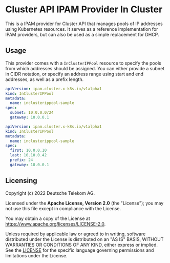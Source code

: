 # Cluster API IPAM Provider In Cluster

This is a IPAM provider for Cluster API that manages pools of IP addresses using Kubernetes resources. It serves as a reference implementation for IPAM providers, but can also be used as a simple replacement for DHCP.

## Usage

This provider comes with a `InClusterIPPool` resource to specify the pools from which addresses should be assigned. You can either provide a subnet in CIDR notation, or specify an address range using start and end addresses, as well as a prefix length.

```yaml
apiVersion: ipam.cluster.x-k8s.io/v1alpha1
kind: InClusterIPPool
metadata:
  name: inclusterippool-sample
spec:
  subnet: 10.0.0.0/24
  gateway: 10.0.0.1
```

```yaml
apiVersion: ipam.cluster.x-k8s.io/v1alpha1
kind: InClusterIPPool
metadata:
  name: inclusterippool-sample
spec:
  first: 10.0.0.10
  last: 10.10.0.42
  prefix: 24
  gateway: 10.0.0.1
```

## Licensing

Copyright (c) 2022 Deutsche Telekom AG.

Licensed under the **Apache License, Version 2.0** (the "License"); you may not use this file except in compliance with the License.

You may obtain a copy of the License at https://www.apache.org/licenses/LICENSE-2.0.

Unless required by applicable law or agreed to in writing, software distributed under the License is distributed on an "AS IS" BASIS, WITHOUT WARRANTIES OR CONDITIONS OF ANY KIND, either express or implied. See the [LICENSE](./LICENSE) for the specific language governing permissions and limitations under the License.
